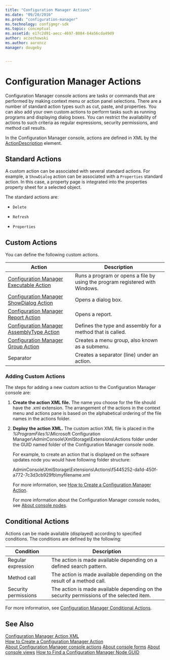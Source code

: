 ```yaml
---
title: "Configuration Manager Actions"
ms.date: "09/20/2016"
ms.prod: "configuration-manager"
ms.technology: configmgr-sdk
ms.topic: conceptual
ms.assetid: e17c2d91-aecc-4697-8084-64a56cda49d9
author: aczechowski
ms.author: aaroncz
manager: dougeby


---
```

# Configuration Manager Actions
Configuration Manager console actions are tasks or commands that are performed by making context menu or action panel selections. There are a number of standard action types such as cut, paste, and properties. You can also add your own custom actions to perform tasks such as running programs and displaying dialog boxes. You can restrict the availability of actions to such criteria as regular expressions, security permissions, and method call results.  

 In the Configuration Manager console, actions are defined in XML by the [ActionDescription](https://msdn.microsoft.com/library/microsoft.configurationmanagement.adminconsole.schema.actiondescription.aspx) element.  

## Standard Actions  
 A custom action can be associated with several standard actions. For example, a `ShowDialog` action can be associated with a `Properties` standard action. In this case, a property page is integrated into the properties property sheet for a selected object.  

 The standard actions are:  

-   `Delete`  

-   `Refresh`  

-   `Properties`  

## Custom Actions  
 You can define the following custom actions.  

|Action|Description|  
|------------|-----------------|  
|[Configuration Manager Executable Action](../../../../develop/core/servers/console/executable-action.md)|Runs a program or opens a file by using the program registered with Windows.|  
|[Configuration Manager ShowDialog Action](../../../../develop/core/servers/console/showdialog-action.md)|Opens a dialog box.|  
|[Configuration Manager Report Action](../../../../develop/core/servers/console/report-action.md)|Opens a report.|  
|[Configuration Manager AssemblyType Action](../../../../develop/core/servers/console/assemblytype-action.md)|Defines the type and assembly for a method that is called.|  
|[Configuration Manager Group Action](../../../../develop/core/servers/console/group-action.md)|Creates a menu group, also known as a submenu.|  
|Separator|Creates a separator (line) under an action.|  

### Adding Custom Actions  
 The steps for adding a new custom action to the Configuration Manager console are:  

1. **Create the action XML file.** The name you choose for the file should have the .xml extension. The arrangement of the actions in the context menu and actions pane is based on the alphabetical ordering of the file names in the actions folder.  

2. **Deploy the action XML.** The custom action XML file is placed in the *%ProgramFiles%*\Microsoft Configuration Manager\AdminConsole\XmlStorage\Extensions\Actions folder under the GUID named folder of the Configuration Manager console node.  

   For example, to create an action that is displayed on the software updates node you would have following folder structure:  

   AdminConsole\XmlStorage\Extensions\Actions\f5445252-da1d-450f-a772-7c3d3cb929fb\myfilename.xml  

   For more information, see [How to Create a Configuration Manager Action](../../../../develop/core/servers/console/how-to-create-a-configuration-manager-action.md).  

   For more information about the Configuration Manager console nodes, see [About console nodes](about-configuration-manager-console-nodes.md).  

## Conditional Actions  
 Actions can be made available (displayed) according to specified conditions. The conditions are defined by the following:  

|Condition|Description|  
|---------------|-----------------|  
|Regular expression|The action is made available depending on a defined search pattern.|  
|Method call|The action is made available depending on the result of a method call.|  
|Security permissions|The action is made available depending on the security permissions of the selected item.|  

 For more information, see [Configuration Manager Conditional Actions](../../../../develop/core/servers/console/conditional-actions.md).  

## See Also  
 [Configuration Manager Action XML](../../../../develop/core/servers/console/configuration-manager-action-xml.md)   
 [How to Create a Configuration Manager Action](../../../../develop/core/servers/console/how-to-create-a-configuration-manager-action.md)   
 [About Configuration Manager console actions](configuration-manager-actions.md)
 [About console forms](about-configuration-manager-console-forms.md)
 [About console views](about-configuration-manager-console-views.md)
 [How to Find a Configuration Manager Node GUID](../../../../develop/core/servers/console/how-to-find-a-configuration-manager-console-node-guid.md)
